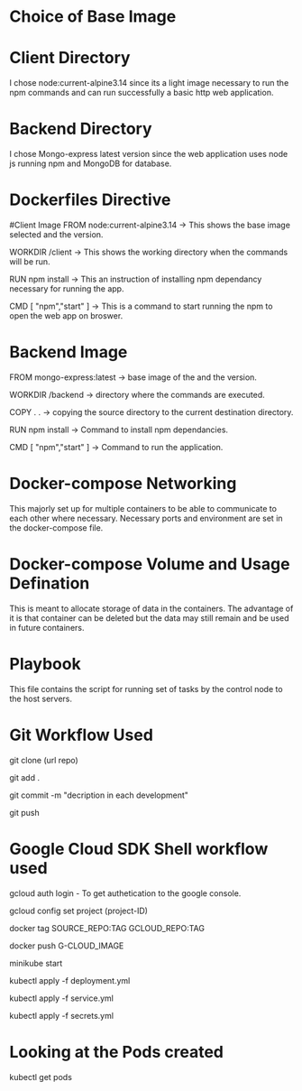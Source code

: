 # Choice of Base Image
# Client Directory
I chose node:current-alpine3.14 since its a light image necessary to run the npm commands and can run successfully a basic http web application.

# Backend Directory
I chose Mongo-express latest version since the web application uses node js running npm and MongoDB for database.

# Dockerfiles Directive
#Client Image
FROM node:current-alpine3.14 -> This shows the base image selected and the version.

WORKDIR /client -> This shows the working directory when the commands will be run.

RUN npm install -> This an instruction of installing npm dependancy necessary for running the app.

CMD [ "npm","start" ] -> This is a command to start running the npm to open the web app on broswer.

# Backend Image
FROM mongo-express:latest -> base image of the and the version.

WORKDIR /backend -> directory where the commands are executed.

COPY . . -> copying the source directory to the current destination directory.

RUN npm install -> Command to install npm dependancies.

CMD [ "npm","start" ] -> Command to run the application.

# Docker-compose Networking
This majorly set up for multiple containers to be able to communicate to each other where necessary. Necessary ports and environment are set in the docker-compose file.

# Docker-compose Volume and Usage Defination
This is meant to allocate storage of data in the containers. The advantage of it is that container can be deleted but the data may still remain and be used in future containers.

# Playbook
This file contains the script for running set of tasks by the control node to the host servers.

# Git Workflow Used
git clone (url repo)

git add .

git commit -m "decription in each development"

git push

# Google Cloud SDK Shell workflow used
gcloud auth login - To get authetication to the google console.

gcloud config set project (project-ID)

docker tag SOURCE_REPO:TAG GCLOUD_REPO:TAG

docker push G-CLOUD_IMAGE

minikube start

kubectl apply -f deployment.yml

kubectl apply -f service.yml

kubectl apply -f secrets.yml

# Looking at the Pods created
kubectl get pods




